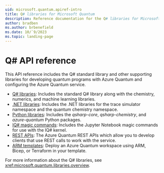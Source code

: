 ```yaml
---
uid: microsoft.quantum.apiref-intro
title: Q# libraries for Microsoft Quantum
description: Reference documentation for the Q# libraries for Microsoft Quantum
author: bradben
ms.author: brbenefield
ms.date: 10/`9/2023
ms.topic: landing-page
---
```


# Q# API reference #

This API reference includes the Q# standard library and other supporting libraries for developing quantum programs with Azure Quantum and configuring the Azure Quantum service. 

- [Q# libraries](xref:microsoft.quantum.qsharplibintro): Includes the standard Q# library along with the chemistry, numerics, and machine learning libraries.
- [.NET libraries](xref:microsoft.quantum.dotnetlibsintro): Includes the .NET libraries for the trace simulator namespace and the quantum chemistry namespace.
- [Python libraries](https://learn.microsoft.com/python/qsharp-core): Includes the *qsharp-core*, *qsharp-chemistry*, and *azure-quantum* Python packages.
- [IQ# magic commands](https://learn.microsoft.com/qsharp/api/iqsharp-magic/): Includes the Jupyter Notebook magic commands for use with the IQ# kernel. 
- [REST APIs](https://learn.microsoft.com/rest/api/azurequantum/): The Azure Quantum REST APIs which allow you to develop clients that use REST calls to work with the service.
- [ARM templates](https://learn.microsoft.com/azure/templates/microsoft.quantum/workspaces?tabs=bicep&pivots=deployment-language-arm-template): Deploy an Azure Quantum workspace using ARM, Bicep, or Terraform in your template. 

For more information about the Q# libraries, see <xref:microsoft.quantum.libraries.overview>.
